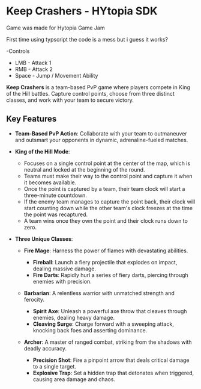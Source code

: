 # Keep Crashers - HYtopia SDK

Game was made for Hytopia Game Jam

First time using typscript the code is a mess but i guess it works?

-Controls
 - LMB - Attack 1
 - RMB - Attack 2
 - Space - Jump / Movement Ability

**Keep Crashers** is a team-based PvP game where players compete in King of the Hill battles. Capture control points, choose from three distinct classes, and work with your team to secure victory.

## Key Features

- **Team-Based PvP Action**: Collaborate with your team to outmaneuver and outsmart your opponents in dynamic, adrenaline-fueled matches.

- **King of the Hill Mode**:
  - Focuses on a single control point at the center of the map, which is neutral and locked at the beginning of the round.
  - Teams must make their way to the control point and capture it when it becomes available.
  - Once the point is captured by a team, their team clock will start a three-minute countdown.
  - If the enemy team manages to capture the point back, their clock will start counting down while the other team's clock freezes at the time the point was recaptured.
  - A team wins once they own the point and their clock runs down to zero.

- **Three Unique Classes**:
  - **Fire Mage**: Harness the power of flames with devastating abilities.
    - **Fireball**: Launch a fiery projectile that explodes on impact, dealing massive damage.
    - **Fire Darts**: Rapidly hurl a series of fiery darts, piercing through enemies with precision.
  
  - **Barbarian**: A relentless warrior with unmatched strength and ferocity.
    - **Spirit Axe**: Unleash a powerful axe throw that cleaves through enemies, dealing heavy damage.
    - **Cleaving Surge**: Charge forward with a sweeping attack, knocking back foes and asserting dominance.
  
  - **Archer**: A master of ranged combat, striking from the shadows with deadly accuracy.
    - **Precision Shot**: Fire a pinpoint arrow that deals critical damage to a single target.
    - **Explosive Trap**: Set a hidden trap that detonates when triggered, causing area damage and chaos.



